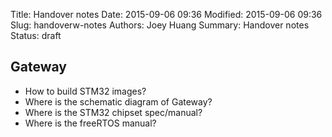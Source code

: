 Title: Handover notes
Date: 2015-09-06 09:36
Modified: 2015-09-06 09:36
Slug: handoverw-notes
Authors: Joey Huang
Summary: Handover notes
Status: draft

## Gateway

* How to build STM32 images?
* Where is the schematic diagram of Gateway?
* Where is the STM32 chipset spec/manual?
* Where is the freeRTOS manual?
